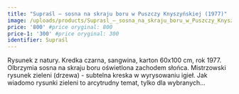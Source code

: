 ```yaml
---
title: "Supraśl – sosna na skraju boru w Puszczy Knyszyńskiej (1977)"
image: /uploads/products/Suprasl_–_sosna_na_skraju_boru_w_Puszczy_Knyszynskiej_(1977).jpg
price: '800' #price oryginal: 800
price-1: '300' #price oryginal: 300
identifier: Supraśl
---
```


Rysunek z natury. Kredka czarna, sangwina, karton 60x100 cm, rok 1977.
Olbrzymia sosna na skraju boru oświetlona zachodem słońca. Mistrzowski rysunek zieleni (drzewa) - subtelna kreska w wyrysowaniu igieł. Jak wiadomo rysunki zieleni to arcytrudny temat, tylko dla wybranych...